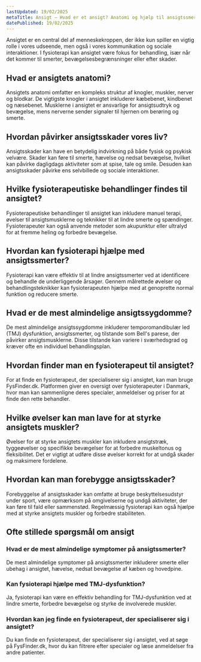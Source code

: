 ```yaml
---
lastUpdated: 19/02/2025
metaTitle: Ansigt – Hvad er et ansigt? Anatomi og hjælp til ansigtssmerter
datePublished: 19/02/2025
---
```


Ansigtet er en central del af menneskekroppen, der ikke kun spiller en vigtig rolle i vores udseende, men også i vores kommunikation og sociale interaktioner. I fysioterapi kan ansigtet være fokus for behandling, især når det kommer til smerter, bevægelsesbegrænsninger eller efter skader.

## Hvad er ansigtets anatomi?

Ansigtets anatomi omfatter en kompleks struktur af knogler, muskler, nerver og blodkar. De vigtigste knogler i ansigtet inkluderer kæbebenet, kindbenet og næsebenet. Musklerne i ansigtet er ansvarlige for ansigtsudtryk og bevægelse, mens nerverne sender signaler til hjernen om berøring og smerte.

## Hvordan påvirker ansigtsskader vores liv?

Ansigtsskader kan have en betydelig indvirkning på både fysisk og psykisk velvære. Skader kan føre til smerte, hævelse og nedsat bevægelse, hvilket kan påvirke dagligdags aktiviteter som at spise, tale og smile. Desuden kan ansigtsskader påvirke ens selvbillede og sociale interaktioner.

## Hvilke fysioterapeutiske behandlinger findes til ansigtet?

Fysioterapeutiske behandlinger til ansigtet kan inkludere manuel terapi, øvelser til ansigtsmusklerne og teknikker til at lindre smerte og spændinger. Fysioterapeuter kan også anvende metoder som akupunktur eller ultralyd for at fremme heling og forbedre bevægelse.

## Hvordan kan fysioterapi hjælpe med ansigtssmerter?

Fysioterapi kan være effektiv til at lindre ansigtssmerter ved at identificere og behandle de underliggende årsager. Gennem målrettede øvelser og behandlingsteknikker kan fysioterapeuten hjælpe med at genoprette normal funktion og reducere smerte.

## Hvad er de mest almindelige ansigtssygdomme?

De mest almindelige ansigtssygdomme inkluderer temporomandibulær led (TMJ) dysfunktion, ansigtssmerter, og tilstande som Bell's parese, der påvirker ansigtsmusklerne. Disse tilstande kan variere i sværhedsgrad og kræver ofte en individuel behandlingsplan.

## Hvordan finder man en fysioterapeut til ansigtet?

For at finde en fysioterapeut, der specialiserer sig i ansigtet, kan man bruge FysFinder.dk. Platformen giver en oversigt over fysioterapeuter i Danmark, hvor man kan sammenligne deres specialer, anmeldelser og priser for at finde den rette behandler.

## Hvilke øvelser kan man lave for at styrke ansigtets muskler?

Øvelser for at styrke ansigtets muskler kan inkludere ansigtstræk, tyggeøvelser og specifikke bevægelser for at forbedre muskeltonus og fleksibilitet. Det er vigtigt at udføre disse øvelser korrekt for at undgå skader og maksimere fordelene.

## Hvordan kan man forebygge ansigtsskader?

Forebyggelse af ansigtsskader kan omfatte at bruge beskyttelsesudstyr under sport, være opmærksom på omgivelserne og undgå aktiviteter, der kan føre til fald eller sammenstød. Regelmæssig fysioterapi kan også hjælpe med at styrke ansigtets muskler og forbedre stabiliteten.

## Ofte stillede spørgsmål om ansigt

### Hvad er de mest almindelige symptomer på ansigtssmerter?

De mest almindelige symptomer på ansigtssmerter inkluderer smerte eller ubehag i ansigtet, hævelse, nedsat bevægelse af kæben og hovedpine.

### Kan fysioterapi hjælpe med TMJ-dysfunktion?

Ja, fysioterapi kan være en effektiv behandling for TMJ-dysfunktion ved at lindre smerte, forbedre bevægelse og styrke de involverede muskler.

### Hvordan kan jeg finde en fysioterapeut, der specialiserer sig i ansigtet?

Du kan finde en fysioterapeut, der specialiserer sig i ansigtet, ved at søge på FysFinder.dk, hvor du kan filtrere efter specialer og læse anmeldelser fra andre patienter.
